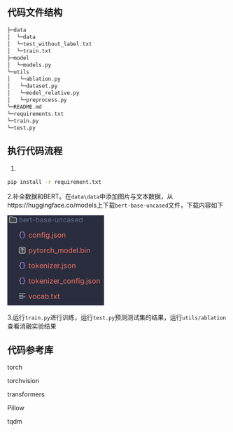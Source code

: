 ## 代码文件结构

```
├─data
│  └─data
│  └─test_without_label.txt
│  └─train.txt
├─model
│  └─models.py
└─utils
│   └─ablation.py
│   └─dataset.py
│   └─model_relative.py
│   └─preprocess.py
└─README.md
└─requirements.txt
└─train.py
└─test.py
```

## 执行代码流程

1.

```bash
pip install -r requirement.txt
```



2.补全数据和BERT。在`data\data`中添加图片与文本数据，从https://huggingface.co/models上下载`bert-base-uncased`文件，下载内容如下

![image-20240131233620419](resource/imgs/README/image-20240131233620419.png)

3.运行`train.py`进行训练，运行`test.py`预测测试集的结果，运行`utils/ablation`查看消融实验结果

## 代码参考库

torch

torchvision

transformers

Pillow

tqdm